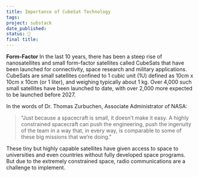 ```yaml
---
title: Importance of CubeSat Technology
tags: 
project: substack
date_published: 
status: 🚧
final title:
---
```

**Form-Factor**
In the last 10 years, there has been a steep rise of nanosatellites and small form-factor satellites called CubeSats that have been launched for connectivity, space research and military applications. CubeSats are small satellites confined to 1 cubic unit (1U) defined as 10cm x 10cm x 10cm (or 1 liter), and weighing typically about 1 kg. Over 4,000 such small satellites have been launched to date, with over 2,000 more expected to be launched before 2027.

In the words of Dr. Thomas Zurbuchen, Associate Administrator of NASA:

> "Just because a spacecraft is small, it doesn’t make it easy. A highly constrained spacecraft can push the engineering, push the ingenuity of the team in a way that, in every way, is comparable to some of these big missions that we’re doing."

These tiny but highly capable satellites have given access to space to universities and even countries without fully developed space programs. But due to the extremely constrained space, radio communications are a challenge to implement. 